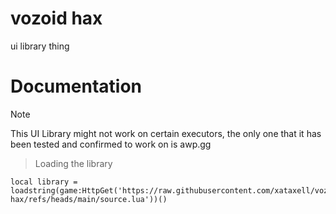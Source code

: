 # vozoid hax
ui library thing

# Documentation
> [!NOTE]
> This UI Library might not work on certain executors, the only one that it has been tested and confirmed to work on is awp.gg

> Loading the library
```
local library = loadstring(game:HttpGet('https://raw.githubusercontent.com/xataxell/vozoid-hax/refs/heads/main/source.lua'))()
```
